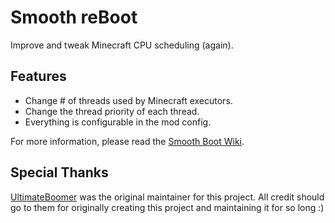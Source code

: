 # Smooth reBoot

Improve and tweak Minecraft CPU scheduling (again).

## Features

- Change # of threads used by Minecraft executors.
- Change the thread priority of each thread.
- Everything is configurable in the mod config.

For more information, please read the [Smooth Boot Wiki](https://github.com/UltimateBoomer/mc-smoothboot/wiki).

## Special Thanks

[UltimateBoomer](https://github.com/UltimateBoomer) was the original maintainer for this project. All credit should go to them for originally creating this project and maintaining it for so long :)
